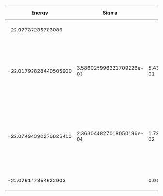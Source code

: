 | Energy                | Sigma                    | Energy Variance          | DOF | Einf              | Method                                                       | Data Repository |
|-----------------------|--------------------------|--------------------------|-----|-------------------|--------------------------------------------------------------|-----------------|
| -22.07737235783086    |                          |                          | 13  | 8.914285714285715 | Lanczos (Quspin + Scipy)                                     |                 |
| -22.01792828440505900 | 3.586025996321709226e-03 | 5.431811628015638105e-01 | 13  | 8.914285714285715 | VMC Determinant Slater-Jastrow (RBM) Ansatz with K=0 projections (symmetric wrt translations) |                 |
| -22.07494390276825413 | 2.363044827018050196e-04 | 1.782584753629542704e-02 | 13  | 8.914285714285715 | VMC Determinant Slater-Backflow-Jastrow (RBM) Ansatz with K=0 projections (symmetric wrt translations) |                 |
| -22.076147854622903   |                          | 0.01800294336391062      | 13  | 8.914285714285715 | DMRG (maxbonddim = 4096)                                     |                 |
